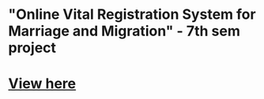 # "Online Vital Registration System for Marriage and Migration" - 7th sem project
# [View here]( https://tiruwaprashis.github.io/onlineregistrationsystem.github.io/)
